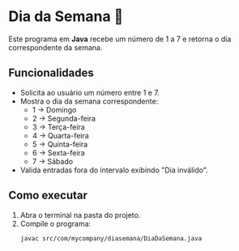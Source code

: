 # Dia da Semana 📅

Este programa em **Java** recebe um número de 1 a 7 e retorna o dia correspondente da semana.

## Funcionalidades
- Solicita ao usuário um número entre 1 e 7.
- Mostra o dia da semana correspondente:
  - 1 → Domingo
  - 2 → Segunda-feira
  - 3 → Terça-feira
  - 4 → Quarta-feira
  - 5 → Quinta-feira
  - 6 → Sexta-feira
  - 7 → Sábado
- Valida entradas fora do intervalo exibindo "Dia inválido".

## Como executar
1. Abra o terminal na pasta do projeto.
2. Compile o programa:
   ```bash
   javac src/com/mycompany/diasemana/DiaDaSemana.java

